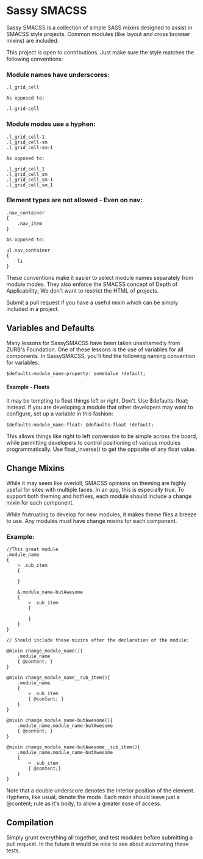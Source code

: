 Sassy SMACSS
==========

Sassy SMACSS is a collection of simple SASS mixins designed to assist in SMACSS style projects. Common modules (like layout and cross browser mixins) are included.

This project is open to contributions. Just make sure the style matches the following conventions:

### Module names have underscores:

	.l_grid_cell

	As opposed to:

	.l-grid-cell

### Module modes use a hyphen:

	.l_grid_cell-1
	.l_grid_cell-sm
	.l_grid_cell-sm-1

	As opposed to:

	.l_grid_cell_1
	.l_grid_cell_sm
	.l_grid_cell_sm-1
	.l_grid_cell_sm_1

### Element types are not allowed - Even on nav:

	.nav_container
	{
		.nav_item
	}

	As opposed to:

	ul.nav_container
	{
		li
	}

These conventions make it easier to select module names separately from module modes. They also enforce the SMACSS concept of Depth of Applicability; We don't want to restrict the HTML of projects.

Submit a pull request if you have a useful mixin which can be simply included in a project. 

## Variables and Defaults

Many lessons for SassySMACSS have been taken unashamedly from ZURB's Foundation. One of these lessons is the use of variables for all components. In SassySMACSS, you'll find the following naming convention for variables:

	$defaults-module_name-property: someValue !default;

#### Example - Floats
It may be tempting to float things left or right. Don't. Use $defaults-float; instead. If you are developing a module that other developers may want to configure, set up a variable in this fashion:

	$defaults-module_name-float: $defaults-float !default;

This allows things like right to left conversion to be simple across the board, while permitting developers to control positioning of various modules programmatically. Use float_inverse() to get the opposite of any float value.


## Change Mixins

While it may seem like overkill, SMACSS opinions on theming are highly useful for sites with multiple faces. In an app, this is especially true. To support both theming and hotfixes, each module should include a change mixin for each component.

While frutruating to develop for new modules, it makes theme files a breeze to use. Any modules must have change mixins for each component.

### Example:

	//This great module
	.module_name
	{
		> .sub_item
		{

		}

		&.module_name-butAwesome
		{
			> .sub_item
			{

			}
		}
	}

	// Should include these mixins after the declaration of the module:

	@mixin change_module_name(){
		.module_name 
		{ @content; }
	}

	@mixin change_module_name__sub_item(){
		.module_name 
		{
			> .sub_item 
			{ @content; }
		}
	}

	@mixin change_module_name-butAwesome(){
		.module_name.module_name-butAwesome
		{ @content; }
	}

	@mixin change_module_name-butAwesome__sub_item(){
		.module_name.module_name-butAwesome
		{
			> .sub_item
			{ @content;}
		}
	}

Note that a double underscore denotes the interior position of the element. Hyphens, like usual, denote the mode. Each mixin should leave just a @content; rule as it's body, to allow a greater ease of access.

## Compilation

Simply grunt everything all together, and test modules before submitting a pull request. In the future it would be nice to see about automating these tests.
